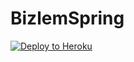 # BizlemSpring


[![Deploy to Heroku](https://www.herokucdn.com/deploy/button.svg)](https://heroku.com/deploy)
